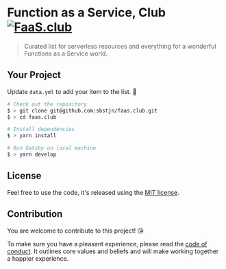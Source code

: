 # Function as a Service, Club [![FaaS.club](https://badgen.now.sh/badge/FaaS/CLUB/00C387)](https://faas.club)

> Curated list for serverless resources and everything for a wonderful Functions as a Service world.

## Your Project

Update `data.yml` to add your item to the list. 🥰

```bash
# Check out the repository
$ > git clone git@github.com:sbstjn/faas.club.git
$ > cd faas.club

# Install dependencies
$ > yarn install

# Run Gatsby on local machine
$ > yarn develop
```

## License

Feel free to use the code, it's released using the [MIT license](LICENSE.md).

## Contribution

You are welcome to contribute to this project! 😘

To make sure you have a pleasant experience, please read the [code of conduct](CODE_OF_CONDUCT.md). It outlines core values and beliefs and will make working together a happier experience.
